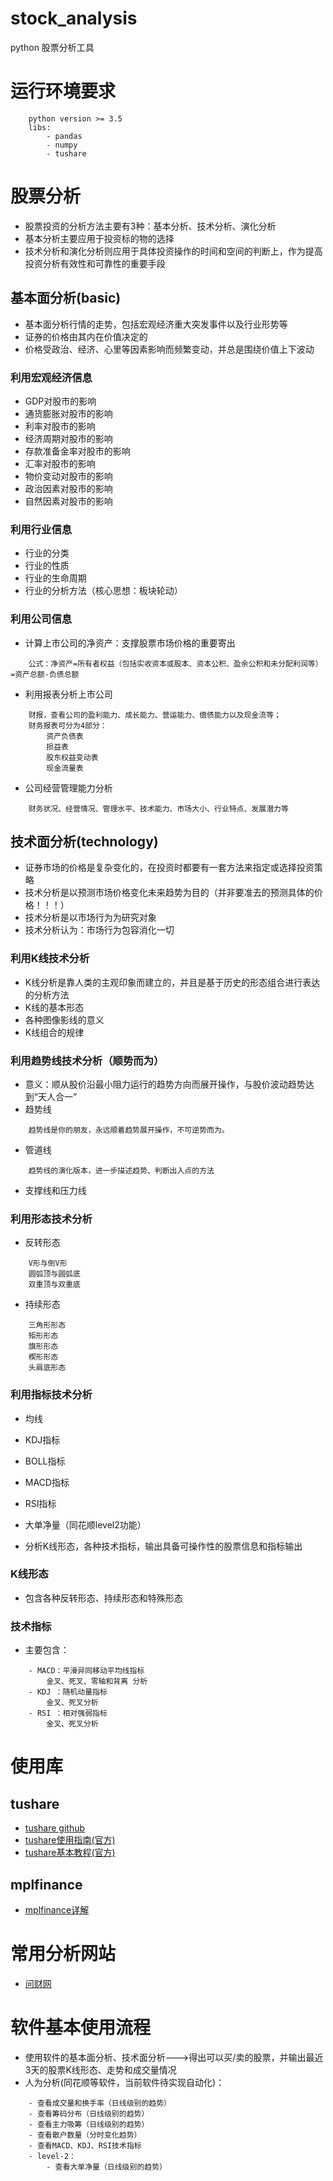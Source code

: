 # stock_analysis
python 股票分析工具

# 运行环境要求
```text
    python version >= 3.5
    libs:
        - pandas
        - numpy
        - tushare
```

# 股票分析
- 股票投资的分析方法主要有3种：基本分析、技术分析、演化分析
- 基本分析主要应用于投资标的物的选择
- 技术分析和演化分析则应用于具体投资操作的时间和空间的判断上，作为提高投资分析有效性和可靠性的重要手段
## 基本面分析(basic)
- 基本面分析行情的走势，包括宏观经济重大突发事件以及行业形势等
- 证券的价格由其内在价值决定的
- 价格受政治、经济、心里等因素影响而频繁变动，并总是围绕价值上下波动
### 利用宏观经济信息
- GDP对股市的影响
- 通货膨胀对股市的影响
- 利率对股市的影响
- 经济周期对股市的影响
- 存款准备金率对股市的影响
- 汇率对股市的影响
- 物价变动对股市的影响
- 政治因素对股市的影响
- 自然因素对股市的影响
### 利用行业信息
- 行业的分类
- 行业的性质
- 行业的生命周期
- 行业的分析方法（核心思想：板块轮动）
### 利用公司信息
- 计算上市公司的净资产：支撑股票市场价格的重要寄出
```text
    公式：净资产=所有者权益（包括实收资本或股本、资本公积、盈余公积和未分配利润等）=资产总额-负债总额
```
- 利用报表分析上市公司
```text
    财报，查看公司的盈利能力、成长能力、营运能力、偿债能力以及现金流等；
    财务报表可分为4部分：
        资产负债表
        损益表
        股东权益变动表
        现金流量表
```
- 公司经营管理能力分析
```text
    财务状况、经营情况、管理水平、技术能力、市场大小、行业特点、发展潜力等
``` 

## 技术面分析(technology)
- 证券市场的价格是复杂变化的，在投资时都要有一套方法来指定或选择投资策略
- 技术分析是以预测市场价格变化未来趋势为目的（并非要准去的预测具体的价格！！！）
- 技术分析是以市场行为为研究对象
- 技术分析认为：市场行为包容消化一切
### 利用K线技术分析
- K线分析是靠人类的主观印象而建立的，并且是基于历史的形态组合进行表达的分析方法
- K线的基本形态
- 各种图像影线的意义
- K线组合的规律
### 利用趋势线技术分析（顺势而为）
- 意义：顺从股价沿最小阻力运行的趋势方向而展开操作，与股价波动趋势达到“天人合一”
- 趋势线
```text
    趋势线是你的朋友，永远顺着趋势展开操作，不可逆势而为。
```
- 管道线
```text
    趋势线的演化版本，进一步描述趋势、判断出入点的方法
```
- 支撑线和压力线
### 利用形态技术分析
- 反转形态
```text
    V形与倒V形
    圆弧顶与圆弧底
    双重顶与双重底
```
- 持续形态
```text
    三角形形态
    矩形形态
    旗形形态
    楔形形态
    头肩底形态
```
### 利用指标技术分析
- 均线
- KDJ指标
- BOLL指标
- MACD指标
- RSI指标
- 大单净量（同花顺level2功能）


- 分析K线形态，各种技术指标，输出具备可操作性的股票信息和指标输出
### K线形态
- 包含各种反转形态、持续形态和特殊形态

### 技术指标
- 主要包含：
```text
    - MACD：平滑异同移动平均线指标
        金叉、死叉、零轴和背离 分析
    - KDJ ：随机动量指标
        金叉、死叉分析
    - RSI ：相对强弱指标
        金叉、死叉分析
```

# 使用库
## tushare
- [tushare github](https://github.com/waditu/tushare)
- [tushare使用指南(官方)](https://tushare.pro/document/2)
- [tushare基本教程(官方)](http://tushare.org/index.html)
## mplfinance
- [mplfinance详解](https://blog.csdn.net/wuwei_201/article/details/105781844)

# 常用分析网站
- [问财网](http://www.iwencai.com/stockpick)

# 软件基本使用流程
- 使用软件的基本面分析、技术面分析--->得出可以买/卖的股票，并输出最近3天的股票K线形态、走势和成交量情况
- 人为分析(同花顺等软件，当前软件待实现自动化)：
```text
    - 查看成交量和换手率（日线级别的趋势）
    - 查看筹码分布（日线级别的趋势）
    - 查看主力吸筹（日线级别的趋势）
    - 查看散户数量（分时变化趋势）
    - 查看MACD、KDJ、RSI技术指标
    - level-2：
        - 查看大单净量（日线级别的趋势）
```
